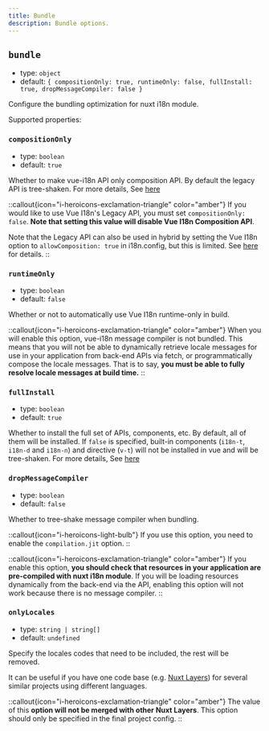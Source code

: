 ```yaml
---
title: Bundle
description: Bundle options.
---
```


## `bundle`

- type: `object`
- default: `{ compositionOnly: true, runtimeOnly: false, fullInstall: true, dropMessageCompiler: false }`

Configure the bundling optimization for nuxt i18n module.

Supported properties:

### `compositionOnly`

- type: `boolean`
- default: `true`

Whether to make vue-i18n API only composition API. By default the legacy API is tree-shaken. For more details, See [here](https://vue-i18n.intlify.dev/guide/advanced/optimization.html#reduce-bundle-size-with-feature-build-flags)

::callout{icon="i-heroicons-exclamation-triangle" color="amber"}
If you would like to use Vue I18n's Legacy API, you must set `compositionOnly: false`. **Note that setting this value will disable Vue I18n Composition API**.

Note that the Legacy API can also be used in hybrid by setting the Vue I18n option to `allowComposition: true` in i18n.config, but this is limited. See [here](https://vue-i18n.intlify.dev/guide/migration/vue3.html) for details.
::

### `runtimeOnly`

- type: `boolean`
- default: `false`

Whether or not to automatically use Vue I18n runtime-only in build.

::callout{icon="i-heroicons-exclamation-triangle" color="amber"}
When you will enable this option, vue-i18n message compiler is not bundled. This means that you will not be able to dynamically retrieve locale messages for use in your application from back-end APIs via fetch, or programmatically compose the locale messages. That is to say, **you must be able to fully resolve locale messages at build time.**
::

### `fullInstall`

- type: `boolean`
- default: `true`

Whether to install the full set of APIs, components, etc. By default, all of them will be installed. If `false` is specified, built-in components (`i18n-t`, `i18n-d` and `i18n-n`) and directive (`v-t`) will not be installed in vue and will be tree-shaken. For more details, See [here](https://vue-i18n.intlify.dev/guide/advanced/optimization.html#reduce-bundle-size-with-feature-build-flags)

### `dropMessageCompiler`

- type: `boolean`
- default: `false`

Whether to tree-shake message compiler when bundling.

::callout{icon="i-heroicons-light-bulb"}
If you use this option, you need to enable the `compilation.jit` option.
::

::callout{icon="i-heroicons-exclamation-triangle" color="amber"}
If you enable this option, **you should check that resources in your application are pre-compiled with nuxt i18n module**. If you will be loading resources dynamically from the back-end via the API, enabling this option will not work because there is no message compiler.
::

### `onlyLocales`

- type: `string | string[]`
- default: `undefined`

Specify the locales codes that need to be included, the rest will be removed.

It can be useful if you have one code base (e.g. [Nuxt Layers](https://nuxt.com/docs/getting-started/layers)) for several similar projects using different languages.

::callout{icon="i-heroicons-exclamation-triangle" color="amber"}
The value of this **option will not be merged with other Nuxt Layers**. This option should only be specified in the final project config.
::

